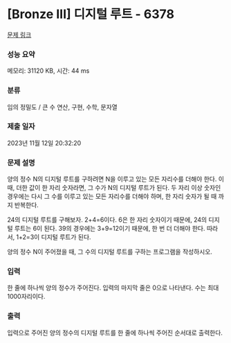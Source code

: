 # [Bronze III] 디지털 루트 - 6378 

[문제 링크](https://www.acmicpc.net/problem/6378) 

### 성능 요약

메모리: 31120 KB, 시간: 44 ms

### 분류

임의 정밀도 / 큰 수 연산, 구현, 수학, 문자열

### 제출 일자

2023년 11월 12일 20:32:20

### 문제 설명

<p>양의 정수 N의 디지털 루트를 구하려면 N을 이루고 있는 모든 자리수를 더해야 한다. 이때, 더한 값이 한 자리 숫자라면, 그 수가 N의 디지털 루트가 된다. 두 자리 이상 숫자인 경우에는 다시 그 수를 이루고 있는 모든 자리수를 더해야 하며, 한 자리 숫자가 될 때 까지 반복한다.</p>

<p>24의 디지털 루트를 구해보자. 2+4=6이다. 6은 한 자리 숫자이기 때문에, 24의 디지털 루트는 6이 된다. 39의 경우에는 3+9=12이기 때문에, 한 번 더 더해야 한다. 따라서, 1+2=3이 디지털 루트가 된다.</p>

<p>양의 정수 N이 주어졌을 때, 그 수의 디지털 루트를 구하는 프로그램을 작성하시오.</p>

### 입력 

 <p>한 줄에 하나씩 양의 정수가 주어진다. 입력의 마지막 줄은 0으로 나타낸다.  수는 최대 1000자리이다.</p>

### 출력 

 <p>입력으로 주어진 양의 정수의 디지털 루트를 한 줄에 하나씩 주어진 순서대로 출력한다.</p>

